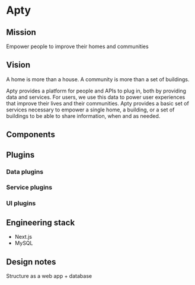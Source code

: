 # Apty

## Mission

Empower people to improve their homes and communities

## Vision

A home is more than a house. A community is more than a set of buildings.

Apty provides a platform for people and APIs to plug in, both by providing data and services.  For users, we use this data to power user experiences that improve their lives and their communities. Apty provides a basic set of services necessary to empower a single home, a building, or a set of buildings to be able to share information, when and as needed. 

## Components

## Plugins

### Data plugins

### Service plugins

### UI plugins

## Engineering stack

  * Next.js
  * MySQL
  
## Design notes 

Structure as a web app + database
